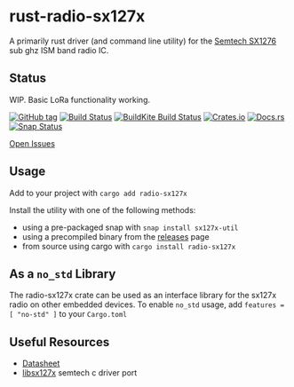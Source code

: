 # rust-radio-sx127x

A primarily rust driver (and command line utility) for the [Semtech SX1276](https://www.semtech.com/products/wireless-rf/lora-transceivers/rohs-compliant/SX1276) sub ghz ISM band radio IC. 


## Status

WIP. Basic LoRa functionality working.

[![GitHub tag](https://img.shields.io/github/tag/ryankurte/rust-radio-sx127x.svg)](https://github.com/ryankurte/rust-radio-sx127x)
[![Build Status](https://travis-ci.com/ryankurte/rust-radio-sx127x.svg?branch=master)](https://travis-ci.com/ryankurte/rust-radio-sx127x)
[![BuildKite Build Status](https://badge.buildkite.com/e104ee3bdc9521bc3cd74ab1de43f984bab5da1327549c35e8.svg)](https://buildkite.com/ryankurte/rust-radio-sx127x)
[![Crates.io](https://img.shields.io/crates/v/radio-sx127x.svg)](https://crates.io/crates/radio-sx127x)
[![Docs.rs](https://docs.rs/radio-sx127x/badge.svg)](https://docs.rs/radio-sx127x)
[![Snap Status](https://build.snapcraft.io/badge/ryankurte/rust-radio-sx127x.svg)](https://build.snapcraft.io/user/ryankurte/rust-radio-sx127x)

[Open Issues](https://github.com/ryankurte/rust-radio-sx127x/issues)

## Usage

Add to your project with `cargo add radio-sx127x`

Install the utility with one of the following methods:

- using a pre-packaged snap with `snap install sx127x-util`
- using a precompiled binary from the [releases](https://github.com/ryankurte/rust-radio-sx127x/releases/) page
- from source using cargo with `cargo install radio-sx127x`

## As a `no_std` Library

The radio-sx127x crate can be used as an interface library for the sx127x radio on other
embedded devices.  To enable `no_std` usage, add `features = [ "no-std" ]` to your
`Cargo.toml`


## Useful Resources
- [Datasheet](https://www.semtech.com/uploads/documents/DS_SX1276-7-8-9_W_APP_V6.pdf)
- [libsx127x](https://github.com/ryankurte/libsx127x) semtech c driver port




